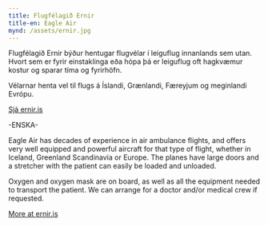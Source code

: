 ```yaml
---
title: Flugfélagið Ernir
title-en: Eagle Air
mynd: /assets/ernir.jpg
---
```

Flugfélagið Ernir býður hentugar flugvélar í leiguflug innanlands sem utan. Hvort sem er fyrir einstaklinga eða hópa þá er leiguflug oft hagkvæmur kostur og sparar tíma og fyrirhöfn.

Vélarnar henta vel til flugs á Íslandi, Grænlandi, Færeyjum og meginlandi Evrópu. 

[Sjá ernir.is](https://www.ernir.is/)

\-ENSKA-

Eagle Air has decades of experience in air ambulance flights, and offers very well equipped and powerful aircraft for that type of flight, whether in Iceland, Greenland Scandinavia or Europe. The planes have large doors and a stretcher with the patient can easily be loaded and unloaded. 

Oxygen and oxygen mask are on board, as well as all the equipment needed to transport the patient. We can arrange for a doctor and/or medical crew if requested.

[More at ernir.is](https://www.ernir.is/)

